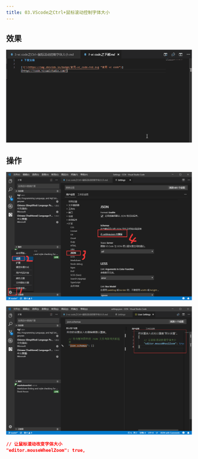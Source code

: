 ```yaml
---
title: 03.VScode之Ctrl+鼠标滚动控制字体大小
---
```


## 效果

![](./image/3-1.gif)

## 操作

![](./image/3-2.png)

![](./image/3-3.png)

```json
// 让鼠标滚动改变字体大小
"editor.mouseWheelZoom": true,
```
